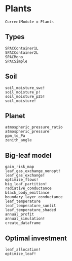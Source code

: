# Plants
```@meta
CurrentModule = Plants
```

## Types
```@docs
SPACContainer1L
SPACContainer2L
SPACMono
SPACSimple
```

## Soil
```@docs
soil_moisture_swc!
soil_moisture_p!
soil_moisture_p25!
soil_moisture!
```

## Planet
```@docs
atmospheric_pressure_ratio
atmospheric_pressure
ppm_to_Pa
zenith_angle
```

## Big-leaf model
```@docs
gain_risk_map
leaf_gas_exchange_nonopt!
leaf_gas_exchange!
optimize_flows!
big_leaf_partition!
radiative_conductance
black_body_emittance
boundary_layer_conductance
leaf_temperature
leaf_temperature_sunlit
leaf_temperature_shaded
annual_profit
annual_simulation!
create_dataframe
```

## Optimal investment
```@docs
leaf_allocation!
optimize_leaf!
```
